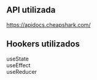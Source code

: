 ## API utilizada
https://apidocs.cheapshark.com/

## Hookers utilizados
useState<br>
useEffect<br>
useReducer

